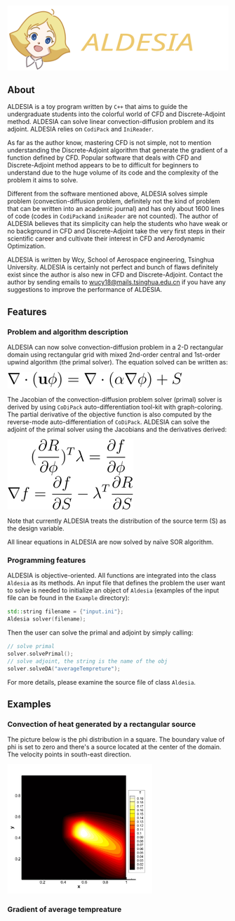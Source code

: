 ![](./pictures/ALDESIA.svg)

## About

ALDESIA is a toy program written by `C++` that aims to guide the undergraduate students into the colorful world of CFD and Discrete-Adjoint method. ALDESIA can solve linear convection-diffusion problem and its adjoint. ALDESIA relies on `CodiPack` and `IniReader`.

As far as the author know, mastering CFD is not simple, not to mention understanding the Discrete-Adjoint algorithm that generate the gradient of a function defined by CFD. Popular software that deals with CFD and Discrete-Adjoint method appears to be to difficult for beginners to understand due to the huge volume of its code and the complexity of the problem it aims to solve. 

Different from the software mentioned above, ALDESIA solves simple problem (convection-diffusion problem, definitely not the kind of problem that can be written into an academic journal) and has only about 1600 lines of code (codes in `CodiPack`and `iniReader` are not counted). The author of ALDESIA believes that its simplicity can help the students who have weak or no background in CFD and Discrete-Adjoint take the very first steps in their scientific career and cultivate their interest in CFD and Aerodynamic Optimization.

ALDESIA is written by Wcy, School of Aerospace engineering, Tsinghua University. ALDESIA is certainly not perfect and bunch of flaws definitely exist since the author is also new in CFD and Discrete-Adjoint. Contact the author by sending emails to wucy18@mails.tsinghua.edu.cn if you have any suggestions to improve the performance of ALDESIA. 

## Features

### Problem and algorithm description

ALDESIA can now solve convection-diffusion problem in a 2-D rectangular domain using rectangular grid with mixed 2nd-order central and 1st-order upwind algorithm (the primal solver). The equation solved can be written as:

![](./pictures/c-dEq.svg)

The Jacobian of the convection-diffusion problem solver (primal) solver is derived by using `CoDiPack` auto-differentiation tool-kit with graph-coloring. The partial derivative of the objective function is also computed by the reverse-mode auto-differentiation of `CoDiPack`.  ALDESIA can solve the adjoint of the primal solver using the Jacobians and the derivatives derived:

![](./pictures/AdjEq.svg)

Note that currently ALDESIA treats the distribution of the source term (S) as the design variable.

All linear equations in ALDESIA are now solved by naïve SOR algorithm.

### Programming features

ALDESIA is objective-oriented. All functions are integrated into the class `Aldesia` as its methods. An input file that defines the problem the user want to solve is needed to initialize an object of `Aldesia` (examples of the input file can be found in the `Example` directory):

```c++
std::string filename = {"input.ini"};
Aldesia solver(filename);
```

Then the user can solve the primal and adjoint by simply calling:

```C++
// solve primal
solver.solvePrimal(); 
// solve adjoint, the string is the name of the obj
solver.solveDA("averageTempreture"); 
```

For more details, please examine the source file of class `Aldesia`.

## Examples

### Convection of heat generated by a rectangular source

The picture below is the phi distribution in a square. The boundary value of phi is set to zero and there's a source located at the center of the domain. The velocity points in south-east direction.

<img src="./pictures/RecSource.jpg" style="zoom:33%;" />

### Gradient of average tempreature



